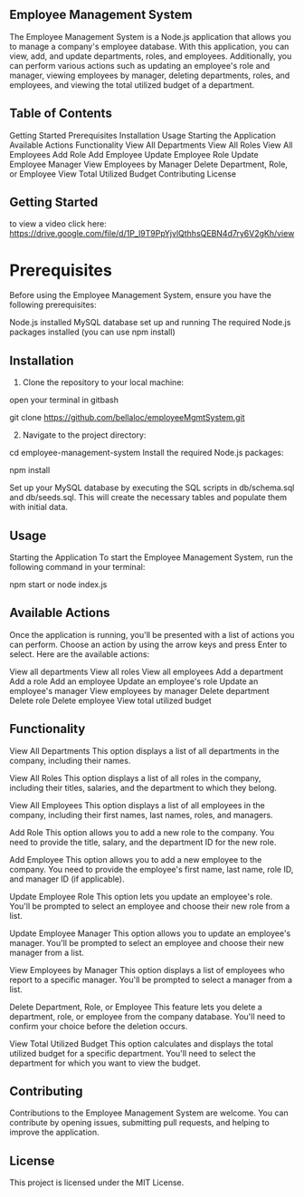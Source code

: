 

## Employee Management System

The Employee Management System is a Node.js application that allows you to manage a company's employee database. With this application, you can view, add, and update departments, roles, and employees. Additionally, you can perform various actions such as updating an employee's role and manager, viewing employees by manager, deleting departments, roles, and employees, and viewing the total utilized budget of a department.

## Table of Contents

Getting Started
Prerequisites
Installation
Usage
Starting the Application
Available Actions
Functionality
View All Departments
View All Roles
View All Employees
Add Role
Add Employee
Update Employee Role
Update Employee Manager
View Employees by Manager
Delete Department, Role, or Employee
View Total Utilized Budget
Contributing
License


## Getting Started
to view a video click here: https://drive.google.com/file/d/1P_l9T9PpYjvlQthhsQEBN4d7ry6V2gKh/view

# Prerequisites
Before using the Employee Management System, ensure you have the following prerequisites:

Node.js installed
MySQL database set up and running
The required Node.js packages installed (you can use npm install)

## Installation

1. Clone the repository to your local machine:

open your terminal in gitbash

git clone https://github.com/bellaloc/employeeMgmtSystem.git

2. Navigate to the project directory:

cd employee-management-system
Install the required Node.js packages:

npm install

Set up your MySQL database by executing the SQL scripts in db/schema.sql and db/seeds.sql. This will create the necessary tables and populate them with initial data.


## Usage

Starting the Application
To start the Employee Management System, run the following command in your terminal:

npm start or node index.js

## Available Actions
Once the application is running, you'll be presented with a list of actions you can perform. Choose an action by using the arrow keys and press Enter to select. Here are the available actions:

View all departments
View all roles
View all employees
Add a department
Add a role
Add an employee
Update an employee's role
Update an employee's manager
View employees by manager
Delete department
Delete role
Delete employee
View total utilized budget

## Functionality
View All Departments
This option displays a list of all departments in the company, including their names.

View All Roles
This option displays a list of all roles in the company, including their titles, salaries, and the department to which they belong.

View All Employees
This option displays a list of all employees in the company, including their first names, last names, roles, and managers.

Add Role
This option allows you to add a new role to the company. You need to provide the title, salary, and the department ID for the new role.

Add Employee
This option allows you to add a new employee to the company. You need to provide the employee's first name, last name, role ID, and manager ID (if applicable).

Update Employee Role
This option lets you update an employee's role. You'll be prompted to select an employee and choose their new role from a list.

Update Employee Manager
This option allows you to update an employee's manager. You'll be prompted to select an employee and choose their new manager from a list.

View Employees by Manager
This option displays a list of employees who report to a specific manager. You'll be prompted to select a manager from a list.

Delete Department, Role, or Employee
This feature lets you delete a department, role, or employee from the company database. You'll need to confirm your choice before the deletion occurs.

View Total Utilized Budget
This option calculates and displays the total utilized budget for a specific department. You'll need to select the department for which you want to view the budget.

## Contributing
Contributions to the Employee Management System are welcome. You can contribute by opening issues, submitting pull requests, and helping to improve the application.

## License
This project is licensed under the MIT License.